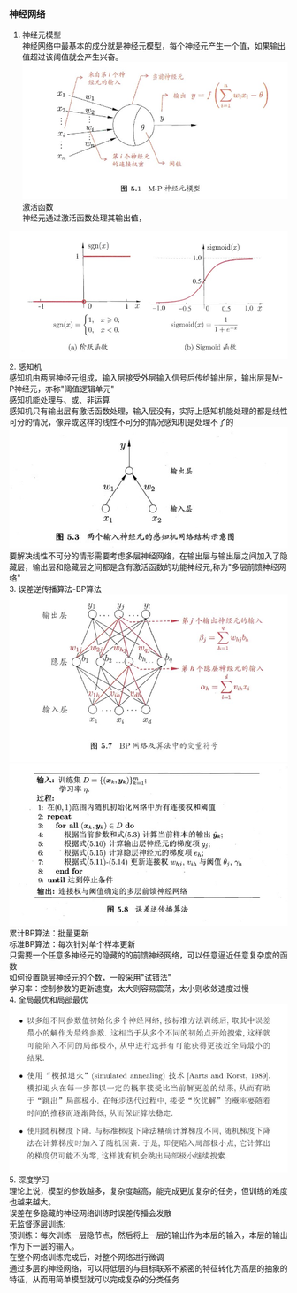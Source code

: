 ### 神经网络 ###
1. 神经元模型<br>
神经网络中最基本的成分就是神经元模型，每个神经元产生一个值，如果输出值超过该阈值就会产生兴奋。<br>
<img src="./pic/13.jpg"><br>
激活函数<br>
神经元通过激活函数处理其输出值，<br>
<img src="./pic/14.jpg">
2. 感知机<br>
感知机由两层神经元组成，输入层接受外层输入信号后传给输出层，输出层是M-P神经元，亦称"阈值逻辑单元"<br>
感知机能处理与、或、非运算<br>
感知机只有输出层有激活函数处理，输入层没有，实际上感知机能处理的都是线性可分的情况，像异或这样的线性不可分的情况感知机是处理不了的<br>
<img src="./pic/15.jpg">
要解决线性不可分的情形需要考虑多层神经网络，在输出层与输出层之间加入了隐藏层，输出层和隐藏层之间都是含有激活函数的功能神经元,称为"多层前馈神经网络"<br>
3. 误差逆传播算法-BP算法<br>
<img src="./pic/17.jpg">
<img src="./pic/18.jpg">
累计BP算法：批量更新<br>
标准BP算法：每次针对单个样本更新<br>
只需要一个任意多神经元的隐藏的的前馈神经网络，可以任意逼近任意复杂度的函数<br>
如何设置隐层神经元的个数，一般采用"试错法"<br>
学习率：控制参数的更新速度，太大则容易震荡，太小则收敛速度过慢<br>
4. 全局最优和局部最优<br>
<img src="./pic/19.jpg">
5. 深度学习<br>
理论上说，模型的参数越多，复杂度越高，能完成更加复杂的任务，但训练的难度也越来越大。<br>
误差在多隐藏的神经网络训练时误差传播会发散<br>
无监督逐层训练:<br>
预训练：每次训练一层隐节点，然后将上一层的输出作为本层的输入，本层的输出作为下一层的输入。<br>
在整个网络训练完成后，对整个网络进行微调<br>
通过多层的神经网络，可以将低层的与目标联系不紧密的特征转化为高层的抽象的特征，从而用简单模型就可以完成复杂的分类任务<br>





